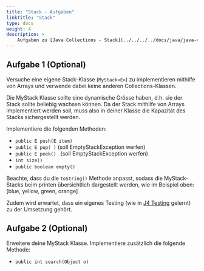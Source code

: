 ```yaml
---
title: "Stack - Aufgaben"
linkTitle: "Stack"
type: docs
weight: 4
description: >
    Aufgaben zu [Java Collections - Stack](../../../../docs/java/java-collections/05_stack)
---
```


## Aufgabe 1 (Optional)

Versuche eine eigene Stack-Klasse (`MyStack<E>`) zu implementieren mithilfe von Arrays und verwende dabei keine anderen
Collections-Klassen.

Die MyStack Klasse sollte eine dynamische Grösse haben, d.h. sie der Stack sollte beliebig wachsen können. Da der Stack
mithilfe von Arrays implementiert werden soll, muss also in deiner Klasse die Kapazität des Stacks sichergestellt
werden.

Implementiere die folgenden Methoden:

* `public E push(E item)`
* `public E pop( )` (soll EmptyStackException werfen)
* `public E peek() ` (soll EmptyStackException werfen)
* `int size()`
* `public boolean empty()`

Beachte, dass du die `toString()` Methode anpasst, sodass die MyStack-Stacks beim printen übersichtlich dargestellt
werden, wie im Beispiel oben: [blue, yellow, green, orange]

Zudem wird erwartet, dass ein eigenes Testing (wie in [J4 Testing](./../java-testing) gelernt) zu der Umsetzung gehört.

## Aufgabe 2 (Optional)

Erweitere deine MyStack Klasse. Implementiere zusätzlich die folgende Methode:

* `public int search(Object o)`


